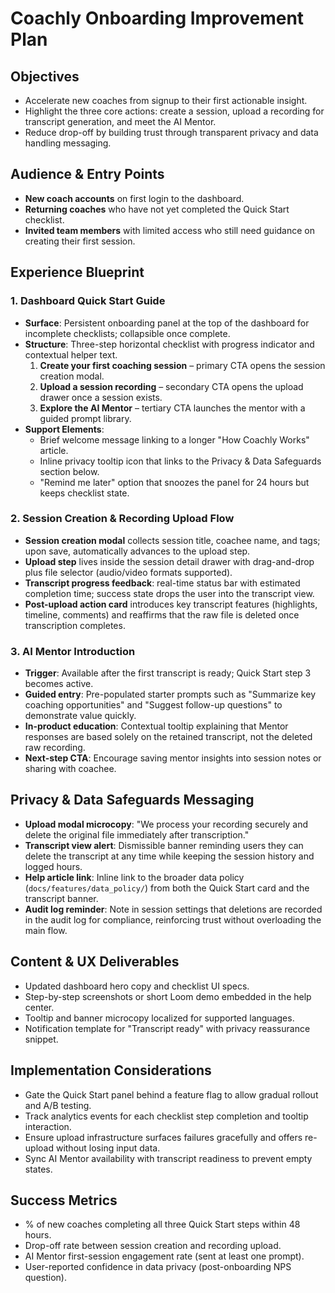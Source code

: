 # Coachly Onboarding Improvement Plan

## Objectives
- Accelerate new coaches from signup to their first actionable insight.
- Highlight the three core actions: create a session, upload a recording for transcript generation, and meet the AI Mentor.
- Reduce drop-off by building trust through transparent privacy and data handling messaging.

## Audience & Entry Points
- **New coach accounts** on first login to the dashboard.
- **Returning coaches** who have not yet completed the Quick Start checklist.
- **Invited team members** with limited access who still need guidance on creating their first session.

## Experience Blueprint

### 1. Dashboard Quick Start Guide
- **Surface**: Persistent onboarding panel at the top of the dashboard for incomplete checklists; collapsible once complete.
- **Structure**: Three-step horizontal checklist with progress indicator and contextual helper text.
  1. **Create your first coaching session** – primary CTA opens the session creation modal.
  2. **Upload a session recording** – secondary CTA opens the upload drawer once a session exists.
  3. **Explore the AI Mentor** – tertiary CTA launches the mentor with a guided prompt library.
- **Support Elements**:
  - Brief welcome message linking to a longer "How Coachly Works" article.
  - Inline privacy tooltip icon that links to the Privacy & Data Safeguards section below.
  - "Remind me later" option that snoozes the panel for 24 hours but keeps checklist state.

### 2. Session Creation & Recording Upload Flow
- **Session creation modal** collects session title, coachee name, and tags; upon save, automatically advances to the upload step.
- **Upload step** lives inside the session detail drawer with drag-and-drop plus file selector (audio/video formats supported).
- **Transcript progress feedback**: real-time status bar with estimated completion time; success state drops the user into the transcript view.
- **Post-upload action card** introduces key transcript features (highlights, timeline, comments) and reaffirms that the raw file is deleted once transcription completes.

### 3. AI Mentor Introduction
- **Trigger**: Available after the first transcript is ready; Quick Start step 3 becomes active.
- **Guided entry**: Pre-populated starter prompts such as "Summarize key coaching opportunities" and "Suggest follow-up questions" to demonstrate value quickly.
- **In-product education**: Contextual tooltip explaining that Mentor responses are based solely on the retained transcript, not the deleted raw recording.
- **Next-step CTA**: Encourage saving mentor insights into session notes or sharing with coachee.

## Privacy & Data Safeguards Messaging
- **Upload modal microcopy**: "We process your recording securely and delete the original file immediately after transcription."
- **Transcript view alert**: Dismissible banner reminding users they can delete the transcript at any time while keeping the session history and logged hours.
- **Help article link**: Inline link to the broader data policy (`docs/features/data_policy/`) from both the Quick Start card and the transcript banner.
- **Audit log reminder**: Note in session settings that deletions are recorded in the audit log for compliance, reinforcing trust without overloading the main flow.

## Content & UX Deliverables
- Updated dashboard hero copy and checklist UI specs.
- Step-by-step screenshots or short Loom demo embedded in the help center.
- Tooltip and banner microcopy localized for supported languages.
- Notification template for "Transcript ready" with privacy reassurance snippet.

## Implementation Considerations
- Gate the Quick Start panel behind a feature flag to allow gradual rollout and A/B testing.
- Track analytics events for each checklist step completion and tooltip interaction.
- Ensure upload infrastructure surfaces failures gracefully and offers re-upload without losing input data.
- Sync AI Mentor availability with transcript readiness to prevent empty states.

## Success Metrics
- % of new coaches completing all three Quick Start steps within 48 hours.
- Drop-off rate between session creation and recording upload.
- AI Mentor first-session engagement rate (sent at least one prompt).
- User-reported confidence in data privacy (post-onboarding NPS question).
